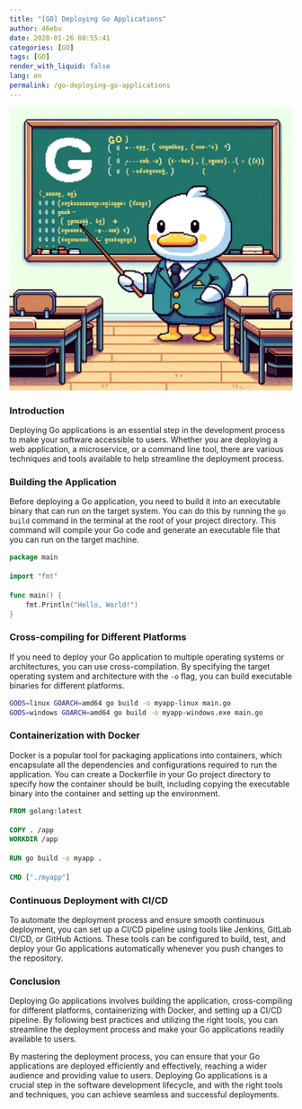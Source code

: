 ```yaml
---
title: "[GO] Deploying Go Applications"
author: 46ebu
date: 2020-01-26 08:55:41 
categories: [GO]
tags: [GO]
render_with_liquid: false
lang: en
permalink: /go-deploying-go-applications
---
```


![Intro](/assets/img/post/go.png)
### Introduction
Deploying Go applications is an essential step in the development process to make your software accessible to users. Whether you are deploying a web application, a microservice, or a command line tool, there are various techniques and tools available to help streamline the deployment process.

### Building the Application
Before deploying a Go application, you need to build it into an executable binary that can run on the target system. You can do this by running the `go build` command in the terminal at the root of your project directory. This command will compile your Go code and generate an executable file that you can run on the target machine.

```go
package main

import "fmt"

func main() {
    fmt.Println("Hello, World!")
}
```

### Cross-compiling for Different Platforms
If you need to deploy your Go application to multiple operating systems or architectures, you can use cross-compilation. By specifying the target operating system and architecture with the `-o` flag, you can build executable binaries for different platforms.

```bash
GOOS=linux GOARCH=amd64 go build -o myapp-linux main.go
GOOS=windows GOARCH=amd64 go build -o myapp-windows.exe main.go
```

### Containerization with Docker
Docker is a popular tool for packaging applications into containers, which encapsulate all the dependencies and configurations required to run the application. You can create a Dockerfile in your Go project directory to specify how the container should be built, including copying the executable binary into the container and setting up the environment.

```Dockerfile
FROM golang:latest

COPY . /app
WORKDIR /app

RUN go build -o myapp .

CMD ["./myapp"]
```

### Continuous Deployment with CI/CD
To automate the deployment process and ensure smooth continuous deployment, you can set up a CI/CD pipeline using tools like Jenkins, GitLab CI/CD, or GitHub Actions. These tools can be configured to build, test, and deploy your Go applications automatically whenever you push changes to the repository.

### Conclusion
Deploying Go applications involves building the application, cross-compiling for different platforms, containerizing with Docker, and setting up a CI/CD pipeline. By following best practices and utilizing the right tools, you can streamline the deployment process and make your Go applications readily available to users.

By mastering the deployment process, you can ensure that your Go applications are deployed efficiently and effectively, reaching a wider audience and providing value to users. Deploying Go applications is a crucial step in the software development lifecycle, and with the right tools and techniques, you can achieve seamless and successful deployments.